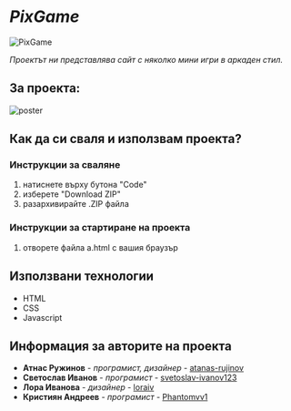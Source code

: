 # *PixGame*

![PixGame](https://i.imgur.com/rdG9cLl.png)

*Проектът ни представлява сайт с няколко мини игри в аркаден стил.*

## За проекта:
![poster](https://i.imgur.com/Jv8MfH3.png)

## Как да си сваля и използвам проекта?

### Инструкции за сваляне

1) натиснете върху бутона "Code"
2) изберете "Download ZIP"
3) разархивирайте .ZIP файла

### Инструкции за стартиране на проекта

1) отворете файла a.html с вашия браузър

## Използвани технологии

* HTML
* CSS
* Javascript

## Информация за авторите на проекта

* **Атнас Ружинов** - *програмист, дизайнер* - [atanas-rujinov](github.com/atanas-rujinov)
* **Светослав Иванов** - *програмист* - [svetoslav-ivanov123](github.com/svetoslav-ivanov123)
* **Лора Иванова** - *дизайнер* - [loraiv](github.com/loraiv)
* **Кристиян Андреев** - *програмист* - [Phantomvv1](github.com/Phantomvv1)

